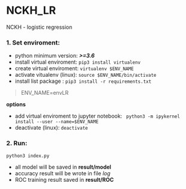 # NCKH_LR
NCKH - logistic regression

### 1. Set enviroment:

- python minimum version: ***>=3.6***
- install virtual enviroment: `pip3 install virtualenv`
- create virtual enviroment: `virtualenv $ENV_NAME`
- activate vitualenv (linux): `source $ENV_NAME/bin/activate`
- install list package : `pip3 install -r requirements.txt`
> ENV_NAME=envLR

**options**
- add virtual enviroment to jupyter notebook: ` python3 -m ipykernel install --user --name=$ENV_NAME`
- deactivate (linux): `deactivate`
### 2. Run:
`python3 index.py`

- all model will be saved in **result/model**
- accuracy result will be wrote in file *log*
- ROC training result saved in **result/ROC**
